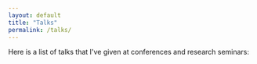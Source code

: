```yaml
---
layout: default
title: "Talks"
permalink: /talks/
---
```


Here is a list of talks that I've given at conferences and research seminars:
